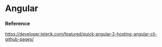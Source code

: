 # Angular 

### Reference
https://developer.telerik.com/featured/quick-angular-2-hosting-angular-cli-github-pages/
